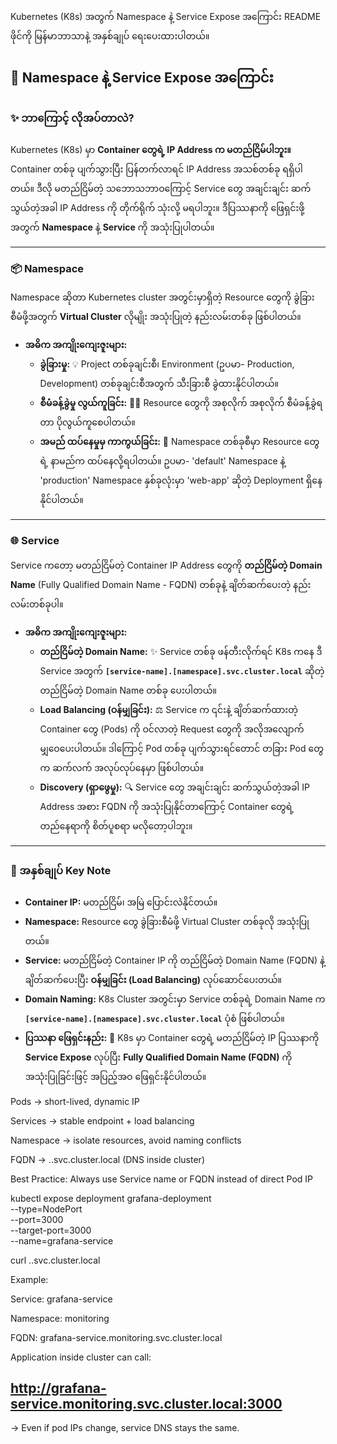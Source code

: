 Kubernetes (K8s) အတွက် Namespace နဲ့ Service Expose အကြောင်း README ဖိုင်ကို မြန်မာဘာသာနဲ့ အနှစ်ချုပ် ရေးပေးထားပါတယ်။

## 📖 Namespace နဲ့ Service Expose အကြောင်း

### ✨ ဘာကြောင့် လိုအပ်တာလဲ?

Kubernetes (K8s) မှာ **Container တွေရဲ့ IP Address က မတည်ငြိမ်ပါဘူး။** Container တစ်ခု ပျက်သွားပြီး ပြန်တက်လာရင် IP Address အသစ်တစ်ခု ရရှိပါတယ်။ ဒီလို မတည်ငြိမ်တဲ့ သဘောသဘာဝကြောင့် Service တွေ အချင်းချင်း ဆက်သွယ်တဲ့အခါ IP Address ကို တိုက်ရိုက် သုံးလို့ မရပါဘူး။ ဒီပြဿနာကို ဖြေရှင်းဖို့အတွက် **Namespace** နဲ့ **Service** ကို အသုံးပြုပါတယ်။

---

### 📦 Namespace

Namespace ဆိုတာ Kubernetes cluster အတွင်းမှာရှိတဲ့ Resource တွေကို ခွဲခြားစီမံဖို့အတွက် **Virtual Cluster** လိုမျိုး အသုံးပြုတဲ့ နည်းလမ်းတစ်ခု ဖြစ်ပါတယ်။

- **အဓိက အကျိုးကျေးဇူးများ:**
  - **ခွဲခြားမှု:** 💡 Project တစ်ခုချင်းစီ၊ Environment (ဥပမာ- Production, Development) တစ်ခုချင်းစီအတွက် သီးခြားစီ ခွဲထားနိုင်ပါတယ်။
  - **စီမံခန့်ခွဲမှု လွယ်ကူခြင်း:** 🧑‍💻 Resource တွေကို အစုလိုက် အစုလိုက် စီမံခန့်ခွဲရတာ ပိုလွယ်ကူစေပါတယ်။
  - **အမည် ထပ်နေမှုမှ ကာကွယ်ခြင်း:** 🛑 Namespace တစ်ခုစီမှာ Resource တွေရဲ့ နာမည်က ထပ်နေလို့ရပါတယ်။ ဥပမာ- 'default' Namespace နဲ့ 'production' Namespace နှစ်ခုလုံးမှာ 'web-app' ဆိုတဲ့ Deployment ရှိနေနိုင်ပါတယ်။

---

### 🌐 Service

Service ကတော့ မတည်ငြိမ်တဲ့ Container IP Address တွေကို **တည်ငြိမ်တဲ့ Domain Name** (Fully Qualified Domain Name - FQDN) တစ်ခုနဲ့ ချိတ်ဆက်ပေးတဲ့ နည်းလမ်းတစ်ခုပါ။

- **အဓိက အကျိုးကျေးဇူးများ:**
  - **တည်ငြိမ်တဲ့ Domain Name:** ✨ Service တစ်ခု ဖန်တီးလိုက်ရင် K8s ကနေ ဒီ Service အတွက် **`[service-name].[namespace].svc.cluster.local`** ဆိုတဲ့ တည်ငြိမ်တဲ့ Domain Name တစ်ခု ပေးပါတယ်။
  - **Load Balancing (ဝန်မျှခြင်း):** ⚖️ Service က ၎င်းနဲ့ ချိတ်ဆက်ထားတဲ့ Container တွေ (Pods) ကို ဝင်လာတဲ့ Request တွေကို အလိုအလျောက် မျှဝေပေးပါတယ်။ ဒါကြောင့် Pod တစ်ခု ပျက်သွားရင်တောင် တခြား Pod တွေက ဆက်လက် အလုပ်လုပ်နေမှာ ဖြစ်ပါတယ်။
  - **Discovery (ရှာဖွေမှု):** 🔍 Service တွေ အချင်းချင်း ဆက်သွယ်တဲ့အခါ IP Address အစား FQDN ကို အသုံးပြုနိုင်တာကြောင့် Container တွေရဲ့ တည်နေရာကို စိတ်ပူစရာ မလိုတော့ပါဘူး။

---

### 📝 အနှစ်ချုပ် Key Note

- **Container IP:** မတည်ငြိမ်၊ အမြဲ ပြောင်းလဲနိုင်တယ်။
- **Namespace:** Resource တွေ ခွဲခြားစီမံဖို့ Virtual Cluster တစ်ခုလို အသုံးပြုတယ်။
- **Service:** မတည်ငြိမ်တဲ့ Container IP ကို တည်ငြိမ်တဲ့ Domain Name (FQDN) နဲ့ ချိတ်ဆက်ပေးပြီး **ဝန်မျှခြင်း (Load Balancing)** လုပ်ဆောင်ပေးတယ်။
- **Domain Naming:** K8s Cluster အတွင်းမှာ Service တစ်ခုရဲ့ Domain Name က **`[service-name].[namespace].svc.cluster.local`** ပုံစံ ဖြစ်ပါတယ်။
- **ပြဿနာ ဖြေရှင်းနည်း:** 🔑 K8s မှာ Container တွေရဲ့ မတည်ငြိမ်တဲ့ IP ပြဿနာကို **Service Expose** လုပ်ပြီး **Fully Qualified Domain Name (FQDN)** ကို အသုံးပြုခြင်းဖြင့် အပြည့်အဝ ဖြေရှင်းနိုင်ပါတယ်။

Pods → short-lived, dynamic IP

Services → stable endpoint + load balancing

Namespace → isolate resources, avoid naming conflicts

FQDN → <service>.<namespace>.svc.cluster.local (DNS inside cluster)

Best Practice: Always use Service name or FQDN instead of direct Pod IP

kubectl expose deployment grafana-deployment \
 --type=NodePort \
 --port=3000 \
 --target-port=3000 \
 --name=grafana-service

curl <service-name>.<namespace>.svc.cluster.local

Example:

Service: grafana-service

Namespace: monitoring

FQDN: grafana-service.monitoring.svc.cluster.local

Application inside cluster can call:

## http://grafana-service.monitoring.svc.cluster.local:3000

→ Even if pod IPs change, service DNS stays the same.
